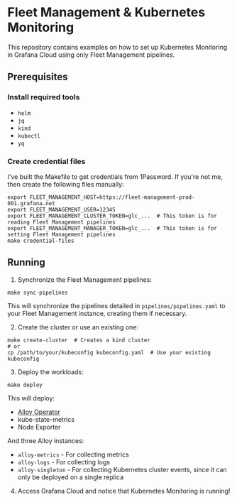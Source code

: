 # Fleet Management & Kubernetes Monitoring

This repository contains examples on how to set up Kubernetes Monitoring in Grafana Cloud using only Fleet Management
pipelines.

## Prerequisites

### Install required tools

- `helm`
- `jq`
- `kind`
- `kubectl`
- `yq`

### Create credential files

I've built the Makefile to get credentials from 1Password. If you're not me, then create the following files manually:

```shell
export FLEET_MANAGEMENT_HOST=https://fleet-management-prod-001.grafana.net
export FLEET_MANAGEMENT_USER=12345
export FLEET_MANAGEMENT_CLUSTER_TOKEN=glc_...  # This token is for reading Fleet Management pipelines
export FLEET_MANAGEMENT_MANAGER_TOKEN=glc_...  # This token is for setting Fleet Management pipelines
make credential-files
```

## Running

1. Synchronize the Fleet Management pipelines:

```shell
make sync-pipelines
```

This will synchronize the pipelines detailed in `pipelines/pipelines.yaml` to your Fleet Management instance, creating
them if necessary.

2. Create the cluster or use an existing one:

```shell
make create-cluster  # Creates a kind cluster
# or
cp /path/to/your/kubeconfig kubeconfig.yaml  # Use your existing kubeconfig
```

3. Deploy the workloads:

```shell
make deploy
```

This will deploy:

* [Alloy Operator](https://github.com/grafana/alloy-operator)
* kube-state-metrics
* Node Exporter

And three Alloy instances:

* `alloy-metrics` - For collecting metrics
* `alloy-logs` - For collecting logs
* `alloy-singleton` - For collecting Kubernetes cluster events, since it can only be deployed on a single replica

4. Access Grafana Cloud and notice that Kubernetes Monitoring is running!
